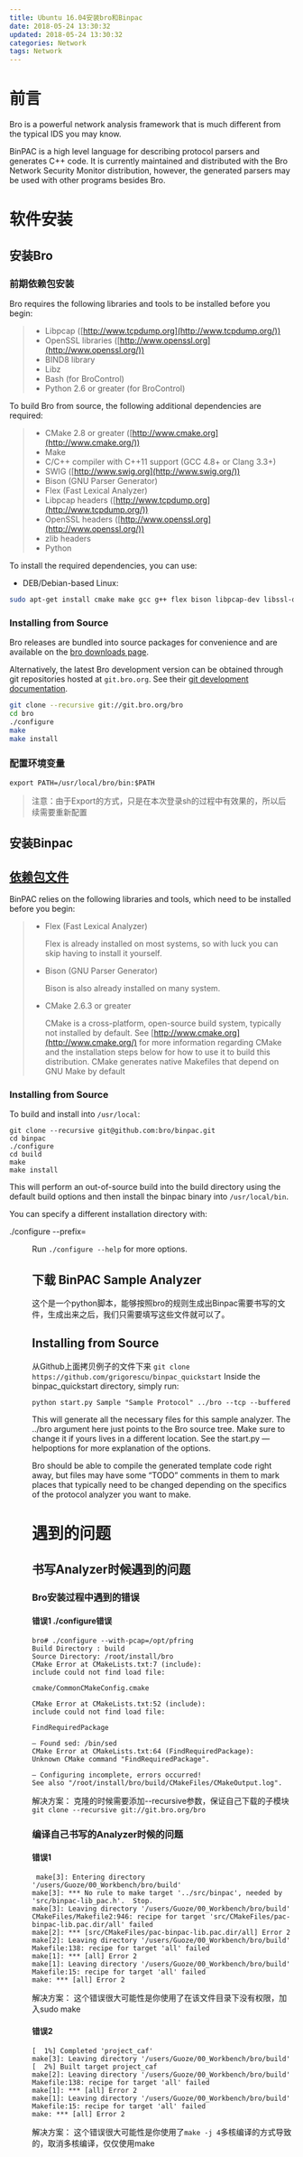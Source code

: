 ```yaml
---
title: Ubuntu 16.04安装bro和Binpac
date: 2018-05-24 13:30:32
updated: 2018-05-24 13:30:32
categories: Network
tags: Network
---
```

# 前言
﻿Bro is a powerful network analysis framework that is much different from the typical IDS you may know. 
 
BinPAC is a high level language for describing protocol parsers and generates C++ code. It is currently maintained and distributed with the Bro Network Security Monitor distribution, however, the generated parsers may be used with other programs besides Bro.
<!--more-->

# 软件安装
## 安装Bro
### 前期依赖包安装
Bro requires the following libraries and tools to be installed before you begin:

> -   Libpcap ([http://www.tcpdump.org](http://www.tcpdump.org/))
> -   OpenSSL libraries ([http://www.openssl.org](http://www.openssl.org/))
> -   BIND8 library
> -   Libz
> -   Bash (for BroControl)
> -   Python 2.6 or greater (for BroControl)

To build Bro from source, the following additional dependencies are required:

> -   CMake 2.8 or greater ([http://www.cmake.org](http://www.cmake.org/))
> -   Make
> -   C/C++ compiler with C++11 support (GCC 4.8+ or Clang 3.3+)
> -   SWIG ([http://www.swig.org](http://www.swig.org/))
> -   Bison (GNU Parser Generator)
> -   Flex (Fast Lexical Analyzer)
> -   Libpcap headers ([http://www.tcpdump.org](http://www.tcpdump.org/))
> -   OpenSSL headers ([http://www.openssl.org](http://www.openssl.org/))
> -   zlib headers
> -   Python

To install the required dependencies, you can use:
-   DEB/Debian-based Linux:

```bash
sudo apt-get install cmake make gcc g++ flex bison libpcap-dev libssl-dev python-dev swig zlib1g-dev
```

### Installing from Source

Bro releases are bundled into source packages for convenience and are available on the  [bro downloads page](https://www.bro.org/download/index.html).

Alternatively, the latest Bro development version can be obtained through git repositories hosted at  `git.bro.org`. See their  [git development documentation](https://www.bro.org/development/howtos/process.html).
```sh
git clone --recursive git://git.bro.org/bro
cd bro
./configure
make
make install
```
### 配置环境变量
`export PATH=/usr/local/bro/bin:$PATH`
> 注意：由于Export的方式，只是在本次登录sh的过程中有效果的，所以后续需要重新配置


## 安装Binpac
## [依赖包文件](https://www.bro.org/sphinx-git/components/binpac/README.html#id7)

BinPAC relies on the following libraries and tools, which need to be installed before you begin:

> -   Flex (Fast Lexical Analyzer)
>     
>     Flex is already installed on most systems, so with luck you can skip having to install it yourself.
>     
> -   Bison (GNU Parser Generator)
>     
>     Bison is also already installed on many system.
>     
> -   CMake 2.6.3 or greater
>     
>     CMake is a cross-platform, open-source build system, typically not installed by default. See  [http://www.cmake.org](http://www.cmake.org/)  for more information regarding CMake and the installation steps below for how to use it to build this distribution. CMake generates native Makefiles that depend on GNU Make by default
>
###  Installing from Source
To build and install into  `/usr/local`:
```
git clone --recursive git@github.com:bro/binpac.git
cd binpac
./configure
cd build
make
make install
```
This will perform an out-of-source build into the build directory using the default build options and then install the binpac binary into  `/usr/local/bin`.

You can specify a different installation directory with:

./configure --prefix=<dir>

Run  `./configure --help`  for more options.

## 下载 BinPAC Sample Analyzer
这个是一个python脚本，能够按照bro的规则生成出Binpac需要书写的文件，生成出来之后，我们只需要填写这些文件就可以了。

##  Installing from Source
 从Github上面拷贝例子的文件下来
`git clone https://github.com/grigorescu/binpac_quickstart`
Inside the  binpac_quickstart  directory, simply run:

`python start.py Sample "Sample Protocol" ../bro --tcp --buffered`

This will generate all the necessary files for this sample analyzer. The  ../bro  argument here just points to the Bro source tree. Make sure to change it if yours lives in a different location. See the  start.py  —helpoptions for more explanation of the options.

Bro should be able to compile the generated template code right away, but files may have some “TODO” comments in them to mark places that typically need to be changed depending on the specifics of the protocol analyzer you want to make.

# 遇到的问题

## 书写Analyzer时候遇到的问题
### Bro安装过程中遇到的错误
#### 错误1 ./configure错误
```
bro# ./configure --with-pcap=/opt/pfring  
Build Directory : build  
Source Directory: /root/install/bro  
CMake Error at CMakeLists.txt:7 (include):  
include could not find load file:

cmake/CommonCMakeConfig.cmake

CMake Error at CMakeLists.txt:52 (include):  
include could not find load file:

FindRequiredPackage

– Found sed: /bin/sed  
CMake Error at CMakeLists.txt:64 (FindRequiredPackage):  
Unknown CMake command "FindRequiredPackage".

– Configuring incomplete, errors occurred!  
See also "/root/install/bro/build/CMakeFiles/CMakeOutput.log".
```
解决方案：
克隆的时候需要添加--recursive参数，保证自己下载的子模块
`git clone --recursive git://git.bro.org/bro`

### 编译自己书写的Analyzer时候的问题
#### 错误1 
```
 make[3]: Entering directory '/users/Guoze/00_Workbench/bro/build'
make[3]: *** No rule to make target '../src/binpac', needed by 'src/binpac-lib_pac.h'.  Stop.
make[3]: Leaving directory '/users/Guoze/00_Workbench/bro/build'
CMakeFiles/Makefile2:946: recipe for target 'src/CMakeFiles/pac-binpac-lib.pac.dir/all' failed
make[2]: *** [src/CMakeFiles/pac-binpac-lib.pac.dir/all] Error 2
make[2]: Leaving directory '/users/Guoze/00_Workbench/bro/build'
Makefile:138: recipe for target 'all' failed
make[1]: *** [all] Error 2
make[1]: Leaving directory '/users/Guoze/00_Workbench/bro/build'
Makefile:15: recipe for target 'all' failed
make: *** [all] Error 2
 ```
解决方案：
这个错误很大可能性是你使用了在该文件目录下没有权限，加入sudo make

#### 错误2
```
[  1%] Completed 'project_caf'
make[3]: Leaving directory '/users/Guoze/00_Workbench/bro/build'
[  2%] Built target project_caf
make[2]: Leaving directory '/users/Guoze/00_Workbench/bro/build'
Makefile:138: recipe for target 'all' failed
make[1]: *** [all] Error 2
make[1]: Leaving directory '/users/Guoze/00_Workbench/bro/build'
Makefile:15: recipe for target 'all' failed
make: *** [all] Error 2
```
解决方案：
这个错误很大可能性是你使用了`make -j 4`多核编译的方式导致的，取消多核编译，仅仅使用make

